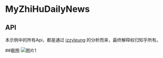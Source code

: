# MyZhiHuDailyNews
## API
本示例中的所有Api，都是通过 [izzyleung](https://github.com/izzyleung/ZhihuDailyPurify/wiki) 的分析而来，最终解释权归知乎所有。

##截图
![图片1](./GitSpace/001.png)
